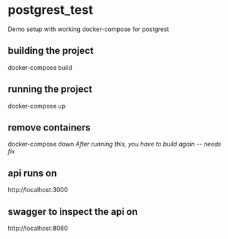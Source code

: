 # postgrest_test
Demo setup with working docker-compose for postgrest

## building the project
docker-compose build 

## running the project
docker-compose up

## remove containers
docker-compose down
*After running this, you have to build again -- needs fix*

## api runs on 
http://localhost:3000

## swagger to inspect the api on
http://localhost:8080
